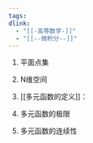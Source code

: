 ```yaml
---
tags: 
dlink:
  - "[[-高等数学-]]"
  - "[[--微积分--]]"
---
```

1. 平面点集
2. N维空间
3. [[多元函数的定义]]：

4. 多元函数的极限
5. 多元函数的连续性

